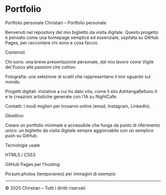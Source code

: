 # Portfolio
Portfolio personale
Christian – Portfolio personale

Benvenuti nel repository del mio biglietto da visita digitale. Questo progetto è pensato come una homepage semplice ed essenziale, ospitata su GitHub Pages, per raccontare chi sono e cosa faccio.

Contenuti

Chi sono: una breve presentazione personale, dal mio lavoro come Vigile del Fuoco alle passioni che coltivo.

Fotografia: una selezione di scatti che rappresentano il mio sguardo sul mondo.

Progetti digitali: iniziative a cui ho dato vita, come il sito AshtangaBelluno.it e le creazioni artistiche generate con l’IA su NightCafe.

Contatti: i modi migliori per trovarmi online (email, Instagram, LinkedIn).


Obiettivo

Creare un portfolio minimale e accessibile che funga da punto di riferimento unico: un biglietto da visita digitale sempre aggiornabile con un semplice push su GitHub.

Tecnologie usate

HTML5 / CSS3

GitHub Pages per l’hosting

Picsum.photos (temporaneo) per immagini di esempio



---

© 2025 Christian – Tutti i diritti riservati


